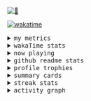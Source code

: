 [![🐙](https://hits.seeyoufarm.com/api/count/incr/badge.svg?url=https%3A%2F%2Fgithub.com%2Fktnkk%2Fhit-counter&count_bg=%23070707&title_bg=%23070707&icon=&icon_color=%23E7E7E7&title=visitors&edge_flat=true)](https://hits.seeyoufarm.com)

[![wakatime](https://wakatime.com/badge/user/43ee8060-219a-4cc8-b7a0-9a681ab5a8a7.svg)](https://wakatime.com/@43ee8060-219a-4cc8-b7a0-9a681ab5a8a7)

<details>
  <summary> <samp>my metrics</samp></summary>
  
  <br>
  
 ![🐳](https://github.com/kkhys/kkhys/blob/main/github-metrics.svg)
  
  ***
</details>

<details>
  <summary> <samp>wakaTime stats</samp></summary>
  
  <br>
  
<!--START_SECTION:waka-->
![Code Time](http://img.shields.io/badge/Code%20Time-1%2C853%20hrs%207%20mins-blue)

**🐱 My GitHub Data** 

> 📦 4.9 MB Used in GitHub's Storage 
 > 
> 💼 Opted to Hire
 > 
> 📜 9 Public Repositories 
 > 
> 🔑 23 Private Repositories 
 > 
**I'm an Early 🐤** 

```text
🌞 Morning                4480 commits        █████████░░░░░░░░░░░░░░░░   37.90 % 
🌆 Daytime                2500 commits        █████░░░░░░░░░░░░░░░░░░░░   21.15 % 
🌃 Evening                3632 commits        ████████░░░░░░░░░░░░░░░░░   30.72 % 
🌙 Night                  1209 commits        ███░░░░░░░░░░░░░░░░░░░░░░   10.23 % 
```
📅 **I'm Most Productive on Monday** 

```text
Monday                   1983 commits        ████░░░░░░░░░░░░░░░░░░░░░   16.78 % 
Tuesday                  1784 commits        ████░░░░░░░░░░░░░░░░░░░░░   15.09 % 
Wednesday                1790 commits        ████░░░░░░░░░░░░░░░░░░░░░   15.14 % 
Thursday                 1653 commits        ███░░░░░░░░░░░░░░░░░░░░░░   13.98 % 
Friday                   1650 commits        ███░░░░░░░░░░░░░░░░░░░░░░   13.96 % 
Saturday                 1461 commits        ███░░░░░░░░░░░░░░░░░░░░░░   12.36 % 
Sunday                   1500 commits        ███░░░░░░░░░░░░░░░░░░░░░░   12.69 % 
```


📊 **This Week I Spent My Time On** 

```text
🕑︎ Time Zone: Asia/Tokyo

💬 Programming Languages: 
Other                    33 hrs 8 mins       ████████████████░░░░░░░░░   65.87 % 
Java                     10 hrs 6 mins       █████░░░░░░░░░░░░░░░░░░░░   20.10 % 
TypeScript               3 hrs 13 mins       ██░░░░░░░░░░░░░░░░░░░░░░░   06.41 % 
HTML                     59 mins             ░░░░░░░░░░░░░░░░░░░░░░░░░   01.98 % 
Play2                    47 mins             ░░░░░░░░░░░░░░░░░░░░░░░░░   01.56 % 

🔥 Editors: 
Chrome                   33 hrs 8 mins       ████████████████░░░░░░░░░   65.87 % 
IntelliJ                 13 hrs 32 mins      ███████░░░░░░░░░░░░░░░░░░   26.90 % 
WebStorm                 3 hrs 38 mins       ██░░░░░░░░░░░░░░░░░░░░░░░   07.24 % 

💻 Operating System: 
Mac                      50 hrs 19 mins      █████████████████████████   100.00 % 
```


 Last Updated on 2023/11/06 18:36:55 UTC
<!--END_SECTION:waka-->
  
  ***
</details>


<details>
  <summary> <samp>now playing</samp></summary>
  
  <br>
 
 [![🐟](https://spotify-github-profile.vercel.app/api/view?uid=31ryofms4dnv7mrohhepo4c4zgqu&cover_image=true&theme=default&show_offline=false&background_color=121212&bar_color=53b14f&bar_color_cover=false)](https://open.spotify.com/user/31ryofms4dnv7mrohhepo4c4zgqu)
  
  ***
</details>

<details>
  <summary> <samp>github readme stats</samp></summary>
  
  <br>
  
 <p align="left"> 
  <img alt="🐠" src="https://github-readme-stats.vercel.app/api?username=kkhys&count_private=true&show_icons=true&theme=dark&include_all_commits=true" />
  <img alt="🐟" src="https://github-readme-stats.vercel.app/api/top-langs/?username=kkhys&layout=compact&theme=dark&langs_count=10&hide=HTML,CSS,SCSS" />
</p>
  
  ***
</details>

<details>
  <summary> <samp>profile trophies</samp></summary>
  
  <br>
  
  [![🐬](https://github-profile-trophy.vercel.app/?username=kkhys&rank=SECRET,SSS,SS,S,AAA,AA,A&theme=darkhub&row=1&margin-w=10&no-bg=true)](https://github.com/ryo-ma/github-profile-trophy)
  
  ***
</details>

<details>
  <summary> <samp>summary cards</samp></summary>
  
  <br>
  
  ![🐋](https://github-profile-summary-cards.vercel.app/api/cards/profile-details?username=kkhys&theme=github_dark)
  ![🦑](https://github-profile-summary-cards.vercel.app/api/cards/repos-per-language?username=kkhys&theme=github_dark)
  ![🦭](https://github-profile-summary-cards.vercel.app/api/cards/most-commit-language?username=kkhys&theme=github_dark)
  ![🦀](https://github-profile-summary-cards.vercel.app/api/cards/stats?username=kkhys&theme=github_dark)
  ![🦈](https://github-profile-summary-cards.vercel.app/api/cards/productive-time?username=kkhys&theme=github_dark)
  
  ***
</details>

<details>
  <summary> <samp>streak stats</samp></summary>
  
  <br>
  
  [![🐠](http://github-readme-streak-stats.herokuapp.com?user=kkhys&theme=dark)](https://git.io/streak-stats)
  
  ***
</details>

<details>
  <summary> <samp>activity graph</samp></summary>
  
  <br>
  
  [![🐡](https://github-readme-activity-graph.cyclic.app/graph?username=kkhys&theme=xcode)](https://github.com/ashutosh00710/github-readme-activity-graph)
  
  ***
</details>
